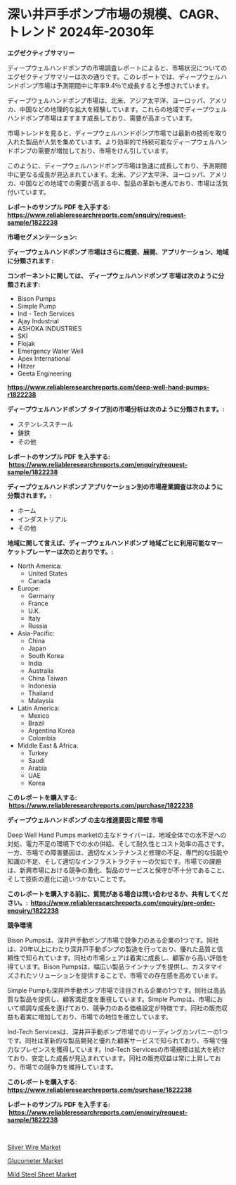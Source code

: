 <p><h1>深い井戸手ポンプ市場の規模、CAGR、トレンド 2024年-2030年</h1></p><p><strong>エグゼクティブサマリー</strong></p>
<p><p>ディープウェルハンドポンプの市場調査レポートによると、市場状況についてのエグゼクティブサマリーは次の通りです。このレポートでは、ディープウェルハンドポンプ市場は予測期間中に年率9.4％で成長すると予想されています。</p><p>ディープウェルハンドポンプ市場は、北米、アジア太平洋、ヨーロッパ、アメリカ、中国などの地理的な拡大を経験しています。これらの地域でディープウェルハンドポンプ市場はますます成長しており、需要が高まっています。</p><p>市場トレンドを見ると、ディープウェルハンドポンプ市場では最新の技術を取り入れた製品が人気を集めています。より効率的で持続可能なディープウェルハンドポンプの需要が増加しており、市場をけん引しています。</p><p>このように、ディープウェルハンドポンプ市場は急速に成長しており、予測期間中に更なる成長が見込まれています。北米、アジア太平洋、ヨーロッパ、アメリカ、中国などの地域での需要が高まる中、製品の革新も進んでおり、市場は活気付いています。</p></p>
<p><strong>レポートのサンプル PDF を入手する: <a href="https://www.reliableresearchreports.com/enquiry/request-sample/1822238">https://www.reliableresearchreports.com/enquiry/request-sample/1822238</a></strong></p>
<p><strong>市場セグメンテーション:</strong></p>
<p><strong> ディープウェルハンドポンプ 市場はさらに概要、展開、アプリケーション、地域に分類されます :</strong></p>
<p><strong>コンポーネントに関しては、 ディープウェルハンドポンプ 市場は次のように分類されます: &nbsp;</strong></p>
<p><ul><li>Bison Pumps</li><li>Simple Pump</li><li>Ind - Tech Services</li><li>Ajay Industrial</li><li>ASHOKA INDUSTRIES</li><li>SKI</li><li>Flojak</li><li>Emergency Water Well</li><li>Apex International</li><li>Hitzer</li><li>Geeta Engineering</li></ul></p>
<p><strong><a href="https://www.reliableresearchreports.com/deep-well-hand-pumps-r1822238">https://www.reliableresearchreports.com/deep-well-hand-pumps-r1822238</a></strong></p>
<p><strong> ディープウェルハンドポンプ タイプ別の市場分析は次のように分類されます。:</strong></p>
<p><ul><li>ステンレススチール</li><li>鋳鉄</li><li>その他</li></ul></p>
<p><strong>レポートのサンプル PDF を入手する: &nbsp;<a href="https://www.reliableresearchreports.com/enquiry/request-sample/1822238">https://www.reliableresearchreports.com/enquiry/request-sample/1822238</a></strong></p>
<p><strong> ディープウェルハンドポンプ アプリケーション別の市場産業調査は次のように分類されます。:</strong></p>
<p><ul><li>ホーム</li><li>インダストリアル</li><li>その他</li></ul></p>
<p><strong>地域に関して言えば、ディープウェルハンドポンプ 地域ごとに利用可能なマーケットプレーヤーは次のとおりです。:</strong></p>
<p><ul>
    <li>
        North America:
        <ul>
            <li>United States</li>
            <li>Canada</li>
        </ul>
    </li>
    <li>
        Europe:
        <ul>
            <li>Germany</li>
            <li>France</li>
            <li>U.K.</li>
            <li>Italy</li>
            <li>Russia</li>
        </ul>
    </li>
    <li>
        Asia-Pacific:
        <ul>
            <li>China</li>
            <li>Japan</li>
            <li>South Korea</li>
            <li>India</li>
            <li>Australia</li>
            <li>China Taiwan</li>
            <li>Indonesia</li>
            <li>Thailand</li>
            <li>Malaysia</li>
        </ul>
    </li>
    <li>
        Latin America:
        <ul>
            <li>Mexico</li>
            <li>Brazil</li>
            <li>Argentina Korea</li>
            <li>Colombia</li>
        </ul>
    </li>
    <li>
        Middle East & Africa:
        <ul>
            <li>Turkey</li>
            <li>Saudi</li>
            <li>Arabia</li>
            <li>UAE</li>
            <li>Korea</li>
        </ul>
    </li>
    </ul></p>
<p><strong>このレポートを購入する: &nbsp;<a href="https://www.reliableresearchreports.com/purchase/1822238">https://www.reliableresearchreports.com/purchase/1822238</a></strong></p>
<p><strong>ディープウェルハンドポンプ の主な推進要因と障壁 市場</strong></p>
<p><p>Deep Well Hand Pumps marketの主なドライバーは、地域全体での水不足への対処、電力不足の環境下での水の供給、そして耐久性とコスト効率の高さです。一方、市場での障害要因は、適切なメンテナンスと修理の不足、専門的な技能や知識の不足、そして適切なインフラストラクチャーの欠如です。市場での課題は、新興市場における競争の激化、製品のサービスと保守が不十分であること、そして技術の進化に追いつかないことです。</p></p>
<p><strong>このレポートを購入する前に、質問がある場合は問い合わせるか、共有してください。:&nbsp; <a href="https://www.reliableresearchreports.com/enquiry/pre-order-enquiry/1822238">https://www.reliableresearchreports.com/enquiry/pre-order-enquiry/1822238</a></strong></p>
<p><strong>競争環境</strong></p>
<p><p>Bison Pumpsは、深井戸手動ポンプ市場で競争力のある企業の1つです。同社は、20年以上にわたり深井戸手動ポンプの製造を行っており、優れた品質と信頼性で知られています。同社の市場シェアは着実に成長し、顧客から高い評価を得ています。Bison Pumpsは、幅広い製品ラインナップを提供し、カスタマイズされたソリューションを提供することで、市場での存在感を高めています。</p><p>Simple Pumpも深井戸手動ポンプ市場で注目される企業の1つです。同社は高品質な製品を提供し、顧客満足度を重視しています。Simple Pumpは、市場において順調な成長を遂げており、競争力のある価格設定が特徴です。同社の販売収益も着実に増加しており、市場での地位を確立しています。</p><p>Ind-Tech Servicesは、深井戸手動ポンプ市場でのリーディングカンパニーの1つです。同社は革新的な製品開発と優れた顧客サービスで知られており、市場で強力なプレゼンスを獲得しています。Ind-Tech Servicesの市場規模は拡大を続けており、安定した成長が見込まれています。同社の販売収益は常に上昇しており、市場での競争力を維持しています。</p></p>
<p><strong>このレポートを購入する: &nbsp; <a href="https://www.reliableresearchreports.com/purchase/1822238">https://www.reliableresearchreports.com/purchase/1822238</a></strong></p>
<p><strong>レポートのサンプル PDF を入手する: &nbsp;<a href="https://www.reliableresearchreports.com/enquiry/request-sample/1822238">https://www.reliableresearchreports.com/enquiry/request-sample/1822238</a></strong><strong></strong></p>
<p>&nbsp;</p>
<p><p><a href="https://www.linkedin.com/pulse/silver-wire-market-comprehensive-report-its-share-amp-growth-uhsle?trackingId=vSiDyC2vSxGHTG9t%2FCHHmg%3D%3D">Silver Wire Market</a></p><p><a href="https://www.linkedin.com/pulse/glucometer-market-insight-trends-growth-forecasted-from-2024-f9qie?trackingId=dht2i%2BEICv88pSE3fpBf8w%3D%3D">Glucometer Market</a></p><p><a href="https://www.linkedin.com/pulse/mild-steel-sheet-market-size-2024-2031-global-industrial-qejze?trackingId=c6P6pkgd7nB%2BzoDPsk15kQ%3D%3D">Mild Steel Sheet Market</a></p></p>